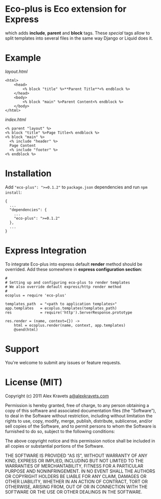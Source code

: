 # **Eco-plus** is **Eco** extension for **Express**

which adds **include**, **parent** and **block** tags. These *special* tags allow to split templates into several files in the same way Django or Liquid does it.

# Example

*layout.html*

```
<html>
    <head>
        <% block "title" %>**Parent Title**<% endblock %>
    </head>
    <body>
        <% block "main" %>Parent Content<% endblock %>
    </body>
</html>
```

*index.html*

```
<% parent "layout" %>
<% block "title" %>Page Title<% endblock %>
<% block "main" %>
  <% include "header" %>
  Page Content
  <% include "footer" %>
<% endblock %>
```

# Installation

Add ```"eco-plus": ">=0.1.2"``` to ```package.json``` dependencies and run ```npm install```:

```
{
  ...
  "dependencies": {
    ...
    "eco-plus": ">=0.1.2"
  },
  ...
}
```

# Express Integration

To integrate Eco-plus into express default **render** method should be overrided. Add these somewhere in **express configuration section**:

```
#
# Setting up and configuring eco-plus to render templates
# We also override default express/http render method
#
ecoplus = require 'eco-plus'

templates_path  = "<path to application templates>"
app.templates   = ecoplus.templates(templates_path)
res             = require('http').ServerResponse.prototype

res.render = (name, context={}) ->
    html = ecoplus.render(name, context, app.templates)
    @send(html)
```

# Support

You're welcome to submit any issues or feature requests.

# License (MIT)

Copyright (c) 2011 Alex Kravets <a@alexkravets.com>

Permission is hereby granted, free of charge, to any person obtaining
a copy of this software and associated documentation files (the
"Software"), to deal in the Software without restriction, including
without limitation the rights to use, copy, modify, merge, publish,
distribute, sublicense, and/or sell copies of the Software, and to
permit persons to whom the Software is furnished to do so, subject to
the following conditions:

The above copyright notice and this permission notice shall be
included in all copies or substantial portions of the Software.

THE SOFTWARE IS PROVIDED "AS IS", WITHOUT WARRANTY OF ANY KIND,
EXPRESS OR IMPLIED, INCLUDING BUT NOT LIMITED TO THE WARRANTIES OF
MERCHANTABILITY, FITNESS FOR A PARTICULAR PURPOSE AND
NONINFRINGEMENT. IN NO EVENT SHALL THE AUTHORS OR COPYRIGHT HOLDERS BE
LIABLE FOR ANY CLAIM, DAMAGES OR OTHER LIABILITY, WHETHER IN AN ACTION
OF CONTRACT, TORT OR OTHERWISE, ARISING FROM, OUT OF OR IN CONNECTION
WITH THE SOFTWARE OR THE USE OR OTHER DEALINGS IN THE SOFTWARE.
